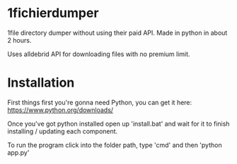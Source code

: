 # 1fichierdumper
1file directory dumper without using their paid API.
Made in python in about 2 hours.

Uses alldebrid API for downloading files with no premium limit.


# Installation
First things first you're gonna need Python, you can get it here: https://www.python.org/downloads/

Once you've got python installed open up 'install.bat' and wait for it to finish installing / updating each component.

To run the program click into the folder path, type 'cmd' and then 'python app.py'
